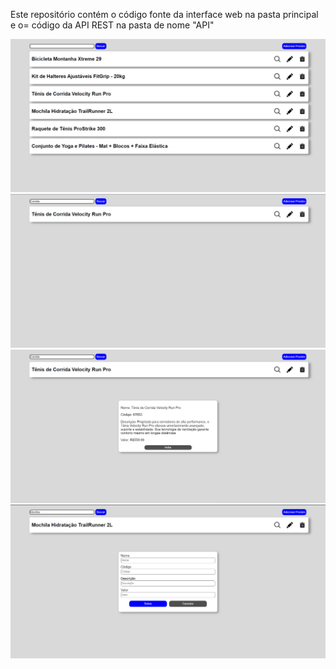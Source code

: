 Este repositório contém o código fonte da interface web na pasta principal e o= código da API REST na pasta de nome "API"

![screenshot 01](screenshot01.png)
![screenshot 02](screenshot02.png)
![screenshot 03](screenshot03.png)
![screenshot 04](screenshot04.png)